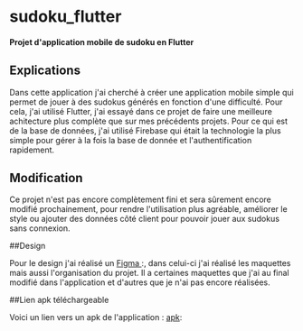 # sudoku_flutter

#### Projet d'application mobile de sudoku en Flutter

## Explications

Dans cette application j'ai cherché à créer une application mobile simple qui permet de jouer à des sudokus générés en fonction d'une difficulté.
Pour cela, j'ai utilisé Flutter, j'ai essayé dans ce projet de faire une meilleure achitecture plus complète que sur mes précédents projets.
Pour ce qui est de la base de données, j'ai utilisé Firebase qui était la technologie la plus simple pour gérer à la fois la base de donnée et l'authentification rapidement.

## Modification 

Ce projet n'est pas encore complètement fini et sera sûrement encore modifié prochainement, pour rendre l'utilisation plus agréable, améliorer le style ou ajouter des données côté client pour pouvoir jouer aux sudokus sans connexion.

##Design

Pour le design j'ai réalisé un [Figma ]([https://example.com](https://www.figma.com/file/zre5sXnjN9SroKgoZGbt4o/Sudoku?type=design&node-id=3%3A7&mode=design&t=fOT8ljuuGzaFAXPK-1)https://www.figma.com/file/zre5sXnjN9SroKgoZGbt4o/Sudoku?type=design&node-id=3%3A7&mode=design&t=fOT8ljuuGzaFAXPK-1):, dans celui-ci j'ai réalisé les maquettes mais aussi l'organisation du projet. Il a certaines maquettes que j'ai au final modifié dans l'application et d'autres que je n'ai pas encore réalisées.

##Lien apk téléchargeable

Voici un lien vers un apk de l'application : [apk]([https://drive.google.com/drive/folders/1JY_qdt7YhzqDq8lT9Qtu1MXPlfPGtpPH?usp=sharing]):
